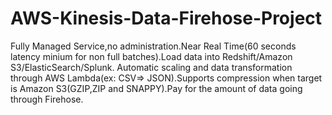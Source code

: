 # AWS-Kinesis-Data-Firehose-Project

Fully Managed Service,no administration.Near Real Time(60 seconds latency minium for non full batches).Load data into Redshift/Amazon S3/ElasticSearch/Splunk. Automatic scaling and data transformation through AWS Lambda(ex: CSV=> JSON).Supports compression when target is Amazon S3(GZIP,ZIP and SNAPPY).Pay for the amount of data going through Firehose.
